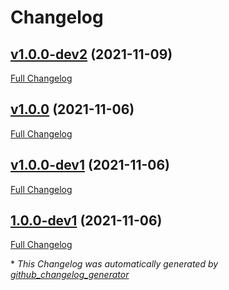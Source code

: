# Changelog

## [v1.0.0-dev2](https://github.com/Inspyre-Softworks/Inspyre-Toolbox.clipman/tree/v1.0.0-dev2) (2021-11-09)

[Full Changelog](https://github.com/Inspyre-Softworks/Inspyre-Toolbox.clipman/compare/v1.0.0...v1.0.0-dev2)

## [v1.0.0](https://github.com/Inspyre-Softworks/Inspyre-Toolbox.clipman/tree/v1.0.0) (2021-11-06)

[Full Changelog](https://github.com/Inspyre-Softworks/Inspyre-Toolbox.clipman/compare/v1.0.0-dev1...v1.0.0)

## [v1.0.0-dev1](https://github.com/Inspyre-Softworks/Inspyre-Toolbox.clipman/tree/v1.0.0-dev1) (2021-11-06)

[Full Changelog](https://github.com/Inspyre-Softworks/Inspyre-Toolbox.clipman/compare/1.0.0-dev1...v1.0.0-dev1)

## [1.0.0-dev1](https://github.com/Inspyre-Softworks/Inspyre-Toolbox.clipman/tree/1.0.0-dev1) (2021-11-06)

[Full Changelog](https://github.com/Inspyre-Softworks/Inspyre-Toolbox.clipman/compare/918247c539a091468ddc0bf17909cc4b8eeb4e53...1.0.0-dev1)



\* *This Changelog was automatically generated by [github_changelog_generator](https://github.com/github-changelog-generator/github-changelog-generator)*
